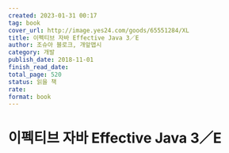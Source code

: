 ```yaml
---
created: 2023-01-31 00:17
tag: book
cover_url: http://image.yes24.com/goods/65551284/XL
title: 이펙티브 자바 Effective Java 3／E
author: 조슈아 블로크, 개앞맵시
category: 개발
publish_date: 2018-11-01
finish_read_date:
total_page: 520
status: 읽을 책
rate:
format: book
---
```


# 이펙티브 자바 Effective Java 3／E
